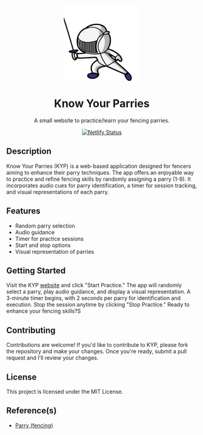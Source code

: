 <div align="center">
    <img src="./assets/images/logo.png" alt="KYP Logo (definitely not based on a DALL·E 2 generated image!)" width="200px" height="200px">
    <h1>
        Know Your Parries
    </h1>
    <p align="center">
        A small website to practice/learn your fencing parries.
    </p>
    <a href="https://app.netlify.com/sites/kyptk/deploys" target="_blank">
        <img src="https://api.netlify.com/api/v1/badges/03e39337-4126-4107-9726-da66060d0e8c/deploy-status" alt="Netlify Status">
    </a>
</div>

## Description

Know Your Parries (KYP) is a web-based application designed for fencers aiming to enhance their parry techniques. The app offers an enjoyable way to practice and refine fencing skills by randomly assigning a parry (1-9). It incorporates audio cues for parry identification, a timer for session tracking, and visual representations of each parry.

## Features

-   Random parry selection
-   Audio guidance
-   Timer for practice sessions
-   Start and stop options
-   Visual representation of parries

## Getting Started

Visit the KYP [website](https://kyptk.netlify.app/) and click "Start Practice." The app will randomly select a parry, play audio guidance, and display a visual representation. A 3-minute timer begins, with 2 seconds per parry for identification and execution. Stop the session anytime by clicking "Stop Practice." Ready to enhance your fencing skills?S

## Contributing

Contributions are welcome! If you'd like to contribute to KYP, please fork the repository and make your changes. Once you're ready, submit a pull request and I'll review your changes.

## License

This project is licensed under the MIT License.

## Reference(s)

-   [Parry (fencing)](<https://en.wikipedia.org/wiki/Parry_(fencing)>)

